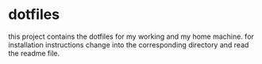# dotfiles

this project contains the dotfiles for my working and my home machine. for installation
instructions change into the corresponding directory and read the readme file.
